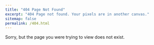 ```yaml
---
title: "404 Page Not Found"
excerpt: "404 Page not found. Your pixels are in another canvas."
sitemap: false
permalink: /404.html
---
```


Sorry, but the page you were trying to view does not exist.
